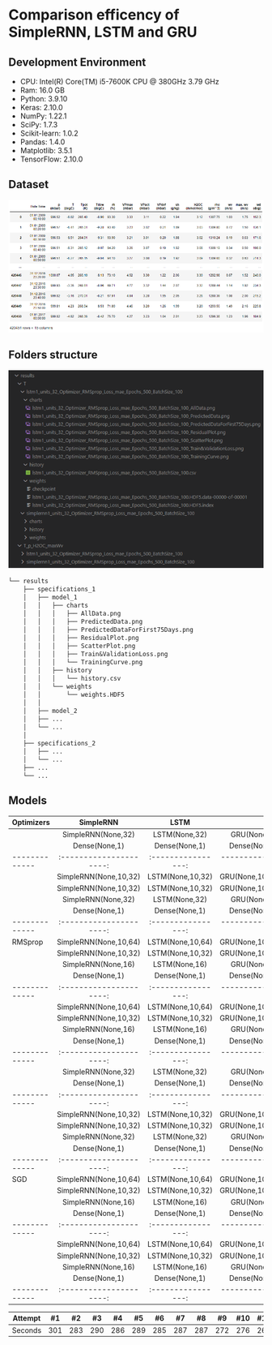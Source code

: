 # Comparison efficency of SimpleRNN, LSTM and GRU

## Development Environment
* CPU: Intel(R) Core(TM) i5-7600K CPU @ 380GHz 3.79 GHz
* Ram: 16.0 GB 
* Python: 3.9.10
* Keras: 2.10.0
* NumPy: 1.22.1
* SciPy: 1.7.3
* Scikit-learn: 1.0.2
* Pandas: 1.4.0
* Matplotlib: 3.5.1
* TensorFlow: 2.10.0

## Dataset
![Ilustration of data](https://raw.githubusercontent.com/Glodgar/comparison-RNN/master/img/data.png)

## Folders structure
<p align="center">
<!--   ![Folders structure](https://raw.githubusercontent.com/Glodgar/comparison-RNN/master/img/files_tree.png) -->
  <img src="https://raw.githubusercontent.com/Glodgar/comparison-RNN/master/img/files_tree.png" title="Files tree" alt="Files tree">
</p>

```
└── results 
    ├── specifications_1
    │   ├── model_1
    │   │   ├── charts
    │   │   │   ├── AllData.png
    │   │   │   ├── PredictedData.png
    │   │   │   ├── PredictedDataForFirst75Days.png
    │   │   │   ├── ResidualPlot.png
    │   │   │   ├── ScatterPlot.png
    │   │   │   ├── Train&ValidationLoss.png
    │   │   │   └── TrainingCurve.png
    │   │   ├── history
    │   │   │   └── history.csv
    │   │   └── weights
    │   │       └── weights.HDF5
    │   │
    │   ├── model_2
    │   ├── ...
    │   └── ...
    │
    ├── specifications_2
    │   ├── ...
    │   └── ...
    ├── ...
    └── ...
```

## Models
| Optimizers    | SimpleRNN             | LSTM             | GRU              |
| ------------- |:---------------------:|:----------------:| ----------------:|
|               | SimpleRNN(None,32)    | LSTM(None,32)    | GRU(None,32)     |
|               | Dense(None,1)         | Dense(None,1)    | Dense(None,1)    |
| ------------- |:---------------------:|:----------------:| ----------------:|
|               | SimpleRNN(None,10,32) | LSTM(None,10,32) | GRU(None,10,32)  |
|               | SimpleRNN(None,10,32) | LSTM(None,10,32) | GRU(None,10,32)  |
|               | SimpleRNN(None,32)    | LSTM(None,32)    | GRU(None,32)     |
|               | Dense(None,1)         | Dense(None,1)    | Dense(None,1)    |
| ------------- |:---------------------:|:----------------:| ----------------:|
|    RMSprop    | SimpleRNN(None,10,64) | LSTM(None,10,64) | GRU(None,10,64)  |
|               | SimpleRNN(None,10,32) | LSTM(None,10,32) | GRU(None,10,32)  |
|               | SimpleRNN(None,16)    | LSTM(None,16)    | GRU(None,16)     |
|               | Dense(None,1)         | Dense(None,1)    | Dense(None,1)    |
| ------------- |:---------------------:|:----------------:| ----------------:|
|               | SimpleRNN(None,10,64) | LSTM(None,10,64) | GRU(None,10,64)  |
|               | SimpleRNN(None,10,32) | LSTM(None,10,32) | GRU(None,10,32)  |
|               | SimpleRNN(None,16)    | LSTM(None,16)    | GRU(None,16)     |
|               | Dense(None,1)         | Dense(None,1)    | Dense(None,1)    |
| ------------- |:---------------------:|:----------------:| ----------------:|
|               | SimpleRNN(None,32)    | LSTM(None,32)    | GRU(None,32)     |
|               | Dense(None,1)         | Dense(None,1)    | Dense(None,1)    |
| ------------- |:---------------------:|:----------------:| ----------------:|
|               | SimpleRNN(None,10,32) | LSTM(None,10,32) | GRU(None,10,32)  |
|               | SimpleRNN(None,10,32) | LSTM(None,10,32) | GRU(None,10,32)  |
|               | SimpleRNN(None,32)    | LSTM(None,32)    | GRU(None,32)     |
|               | Dense(None,1)         | Dense(None,1)    | Dense(None,1)    |
| ------------- |:---------------------:|:----------------:| ----------------:|
|      SGD      | SimpleRNN(None,10,64) | LSTM(None,10,64) | GRU(None,10,64)  |
|               | SimpleRNN(None,10,32) | LSTM(None,10,32) | GRU(None,10,32)  |
|               | SimpleRNN(None,16)    | LSTM(None,16)    | GRU(None,16)     |
|               | Dense(None,1)         | Dense(None,1)    | Dense(None,1)    |
| ------------- |:---------------------:|:----------------:| ----------------:|
|               | SimpleRNN(None,10,64) | LSTM(None,10,64) | GRU(None,10,64)  |
|               | SimpleRNN(None,10,32) | LSTM(None,10,32) | GRU(None,10,32)  |
|               | SimpleRNN(None,16)    | LSTM(None,16)    | GRU(None,16)     |
|               | Dense(None,1)         | Dense(None,1)    | Dense(None,1)    |
| ------------- |:---------------------:|:----------------:| ----------------:|

Attempt | #1 | #2 | #3 | #4 | #5 | #6 | #7 | #8 | #9 | #10 | #11
--- | --- | --- | --- |--- |--- |--- |--- |--- |--- |--- |---
Seconds | 301 | 283 | 290 | 286 | 289 | 285 | 287 | 287 | 272 | 276 | 269